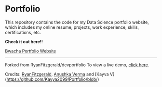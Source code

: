 # Portfolio

This repository contains the code for my Data Science portfolio website, which includes my online resume, projects, work experience, skills, certifications, etc.

**Check it out here!!**

[Bwacha Portfolio Website](https://github.com/bwacha2099.github.io)

<!-- <div align="center">
  
[![Repository Status](https://img.shields.io/badge/Repository%20Status-Maintained-orange.svg)](https://github.com/verma-anushka/anushkaverma)
[![Website Status](https://img.shields.io/badge/Website%20Status-Online-blue)](https://kavya2099.github.io/Portfolio/)
[![Author](https://img.shields.io/badge/Author-Kavya-purple.svg)](https://www.linkedin.com/in/Kavya2099/)
[![Latest Release](https://img.shields.io/badge/Latest%20Release-03%20Jan,%202023-green.svg)](https://kavya2099.github.io/Portfolio/)
-->
-----------------------------------------------------------------------------------------

Forked from RyanFitzgerald/devportfolio
To view a live demo, [click here](https://ryanfitzgerald.github.io/devportfolio/).

Credits: 
[RyanFitzgerald](https://github.com/RyanFitzgerald/devportfolio), 
[Anushka Verma](https://github.com/verma-anushka/anushkaverma) and
[Kayva V] (https://github.com/Kavya2099/Portfolio/blob/)



